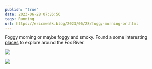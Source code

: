 ```yaml
---
publish: "true"
date: 2023-06-28 07:26:56
tags: Running
url: https://ericmwalk.blog/2023/06/28/foggy-morning-or.html
---
```


Foggy morning or maybe foggy and smoky.  Found a some interesting [places](https://strava.com/activities/9349627697) to explore around the Fox River.

![](https://ericmwalk.blog/uploads/2023/3f13ad179c.jpg)

![](https://ericmwalk.blog/uploads/2023/1043b58d7c.jpg)